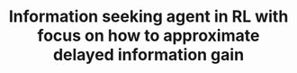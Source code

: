 ---
title: Information seeking agent in RL with focus on how to approximate delayed information gain
speaker:
  name: Yingru Li
  affil: CUHK-SZ
  url: 
--- 